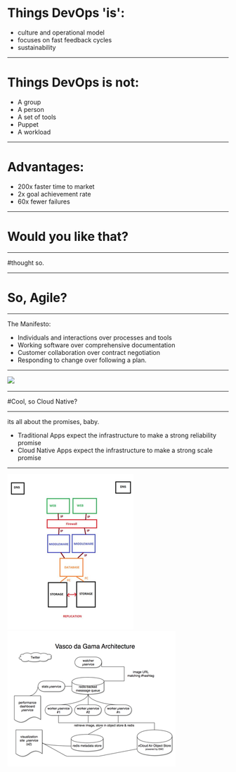 # Things DevOps 'is':

* culture and operational model
* focuses on fast feedback cycles
* sustainability

---

# Things DevOps is not:

* A group
* A person
* A set of tools
* Puppet
* A workload

---

# Advantages:

* 200x faster time to market
* 2x goal achievement rate
* 60x fewer failures

---

# Would you like that?

---

#thought so.

---

# So, Agile?

---

The Manifesto:

* Individuals and interactions over processes and tools
* Working software over comprehensive documentation
* Customer collaboration over contract negotiation
* Responding to change over following a plan.

---

![](https://s-media-cache-ak0.pinimg.com/736x/10/90/84/1090842ba1c2d35a3520d22479911b88.jpg)

---

#Cool, so Cloud Native?

---

its all about the promises, baby.

* Traditional Apps expect the infrastructure to make a strong reliability promise
* Cloud Native Apps expect the infrastructure to make a strong scale promise

---

![](images/traditionalapp.png)
![](images/cna.png)
